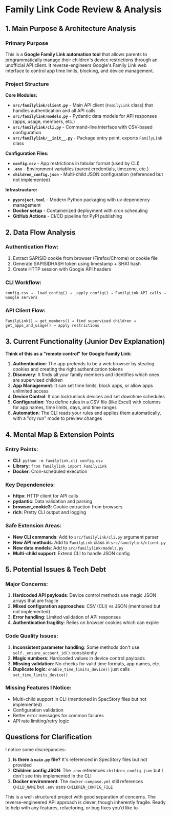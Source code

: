 # Family Link Code Review & Analysis

## 1. Main Purpose & Architecture Analysis

### **Primary Purpose**
This is a **Google Family Link automation tool** that allows parents to programmatically manage their children's device restrictions through an unofficial API client. It reverse-engineers Google's Family Link web interface to control app time limits, blocking, and device management.

### **Project Structure**

**Core Modules:**
- **`src/familylink/client.py`** - Main API client (`FamilyLink` class) that handles authentication and all API calls
- **`src/familylink/models.py`** - Pydantic data models for API responses (apps, usage, members, etc.)
- **`src/familylink/cli.py`** - Command-line interface with CSV-based configuration
- **`src/familylink/__init__.py`** - Package entry point, exports `FamilyLink` class

**Configuration Files:**
- **`config.csv`** - App restrictions in tabular format (used by CLI)
- **`.env`** - Environment variables (parent credentials, timezone, etc.)
- **`children_config.json`** - Multi-child JSON configuration (referenced but not implemented)

**Infrastructure:**
- **`pyproject.toml`** - Modern Python packaging with uv dependency management
- **Docker setup** - Containerized deployment with cron scheduling
- **GitHub Actions** - CI/CD pipeline for PyPI publishing

## 2. Data Flow Analysis

### **Authentication Flow:**
1. Extract SAPISID cookie from browser (Firefox/Chrome) or cookie file
2. Generate SAPISIDHASH token using timestamp + SHA1 hash
3. Create HTTP session with Google API headers

### **CLI Workflow:**
```
config.csv → _load_config() → _apply_config() → FamilyLink API calls → Google servers
```

### **API Client Flow:**
```
FamilyLink() → get_members() → find supervised children → get_apps_and_usage() → apply restrictions
```

## 3. Current Functionality (Junior Dev Explanation)

**Think of this as a "remote control" for Google Family Link:**

1. **Authentication**: The app pretends to be a web browser by stealing cookies and creating the right authentication tokens
2. **Discovery**: It finds all your family members and identifies which ones are supervised children
3. **App Management**: It can set time limits, block apps, or allow apps unlimited access
4. **Device Control**: It can lock/unlock devices and set downtime schedules
5. **Configuration**: You define rules in a CSV file (like Excel) with columns for app names, time limits, days, and time ranges
6. **Automation**: The CLI reads your rules and applies them automatically, with a "dry run" mode to preview changes

## 4. Mental Map & Extension Points

### **Entry Points:**
- **CLI**: `python -m familylink.cli config.csv`
- **Library**: `from familylink import FamilyLink`
- **Docker**: Cron-scheduled execution

### **Key Dependencies:**
- **httpx**: HTTP client for API calls
- **pydantic**: Data validation and parsing
- **browser_cookie3**: Cookie extraction from browsers
- **rich**: Pretty CLI output and logging

### **Safe Extension Areas:**
- **New CLI commands**: Add to `src/familylink/cli.py` argument parser
- **New API methods**: Add to `FamilyLink` class in `src/familylink/client.py`
- **New data models**: Add to `src/familylink/models.py`
- **Multi-child support**: Extend CLI to handle JSON config

## 5. Potential Issues & Tech Debt

### **Major Concerns:**
1. **Hardcoded API payloads**: Device control methods use magic JSON arrays that are fragile
2. **Mixed configuration approaches**: CSV (CLI) vs JSON (mentioned but not implemented)
3. **Error handling**: Limited validation of API responses
4. **Authentication fragility**: Relies on browser cookies which can expire

### **Code Quality Issues:**
1. **Inconsistent parameter handling**: Some methods don't use `self._ensure_account_id()` consistently
2. **Magic numbers**: Hardcoded values in device control payloads
3. **Missing validation**: No checks for valid time formats, app names, etc.
4. **Duplicate logic**: `enable_time_limits_device()` just calls `set_time_limits_device()`

### **Missing Features I Notice:**
- Multi-child support in CLI (mentioned in SpecStory files but not implemented)
- Configuration validation
- Better error messages for common failures
- API rate limiting/retry logic

## Questions for Clarification

I notice some discrepancies:

1. **Is there a `main.py` file?** It's referenced in SpecStory files but not provided
2. **Children config JSON**: The `.env` references `children_config.json` but I don't see this implemented in the CLI
3. **Docker environment**: The `docker-compose.yml` still references `CHILD_NAME` but `.env` uses `CHILDREN_CONFIG_FILE`

This is a well-structured project with good separation of concerns. The reverse-engineered API approach is clever, though inherently fragile. Ready to help with any features, refactoring, or bug fixes you'd like to